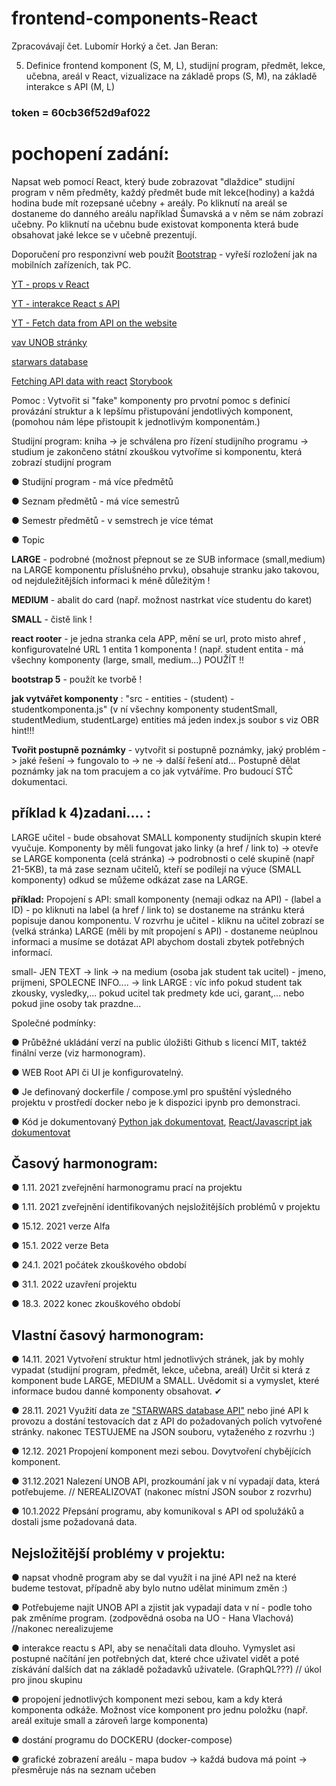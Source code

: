 # frontend-components-React
Zpracovávají čet. Lubomír Horký a čet. Jan Beran:

5. Definice frontend komponent (S, M, L), studijní program, předmět, lekce, učebna, areál v React, vizualizace na základě props (S, M), na základě interakce s API (M, L)

### token = 60cb36f52d9af022

# pochopení zadání:
Napsat web pomocí React, který bude zobrazovat "dlaždice" studijní program v něm předměty, každý předmět bude mít lekce(hodiny) a každá hodina bude mít rozepsané učebny + areály. Po kliknutí na areál se dostaneme do danného areálu například Šumavská a v něm se nám zobrazí učebny. Po kliknutí na učebnu bude existovat komponenta která bude obsahovat jaké lekce se v učebně prezentují.


Doporučení pro responzivní web použít [Bootstrap](https://www.w3schools.com/bootstrap4/bootstrap_get_started.asp) - vyřeší rozložení jak na mobilních zařízeních, tak PC.

[YT - props v React](https://youtu.be/DLX62G4lc44?t=4366)

[YT - interakce React s API](https://youtu.be/DLX62G4lc44?t=12346)

[YT - Fetch data from API on the website](https://youtu.be/T3Px88x_PsA)

[vav UNOB stránky](https://vav.unob.cz/person/index/542704)

[starwars database](https://swapi.co/)

[Fetching API data with react](https://dev.to/olenadrugalya/ways-of-getting-data-from-api-in-react-2kpf)
[Storybook](https://www.freecodecamp.org/news/what-is-storybook-and-how-can-i-use-it-to-create-a-component-libary-in-react/)

Pomoc : Vytvořit si "fake" komponenty pro prvotní pomoc s definicí provázání struktur a k lepšímu přistupování jendotlivých komponent, (pomohou nám lépe přistoupit k jednotlivým komponentám.)

Studijní program: 
kniha -> je schválena pro řízení studijního programu -> studium je zakončeno státní zkouškou 
    vytvoříme si komponentu, která zobrazí studijní program

● Studijní program - má více předmětů

● Seznam předmětů - má více semestrů

● Semestr předmětů - v semstrech je více témat 

● Topic 

**LARGE** - podrobné (možnost přepnout se ze SUB informace (small,medium) na LARGE komponentu příslušného prvku), obsahuje stranku jako takovou, od nejduležitějších informaci k méně důležitým !

**MEDIUM** - abalit do card (např. možnost nastrkat více studentu do karet)

**SMALL** - čistě link !

**react rooter** - je jedna stranka cela APP, mění se url, proto misto ahref <Link to=.....>, konfigurovatelné URL
1 entita 1 komponenta ! (např. student entita - má všechny komponenty (large, small, medium...) POUŽÍT !!
  
**bootstrap 5** - použít ke tvorbě !

**jak vytvářet komponenty** : "src - entities - (student) - studentkomponenta.js" (v ní všechny komponenty studentSmall, studentMedium, studentLarge)
entities má jeden index.js soubor s viz OBR hint!!!

**Tvořit postupně poznámky** - vytvořit si postupně poznámky, jaký problém -> jaké řešení -> fungovalo to -> ne -> další řešení atd... Postupně dělat poznámky jak na tom pracujem a co jak vytváříme. Pro budoucí STČ dokumentaci.
  
  
příklad k 4)zadani.... :
----
  
LARGE učitel - bude obsahovat SMALL komponenty studijních skupin které vyučuje.
Komponenty by měli fungovat jako linky (a href / link to) -> otevře se LARGE komponenta (celá stránka) -> podrobnosti o celé skupině (např 21-5KB), ta má zase seznam učitelů, kteří se podílejí na výuce (SMALL komponenty) odkud se můžeme odkázat zase na LARGE.

**příklad:**
Propojení s API:
small komponenty (nemaji odkaz na API) - (label a ID) - po kliknuti na label (a href / link to) se dostaneme na stránku která popisuje danou komponentu.
V rozvrhu je učitel - kliknu na učitel zobrazí se (velká stránka) 
LARGE (měli by mít propojení s API) - dostaneme neúplnou informaci a musíme se dotázat API abychom dostali zbytek potřebných informací.

small- JEN TEXT -> link -> na medium (osoba jak student tak ucitel) - jmeno, prijmeni, SPOLECNE INFO.... -> link LARGE : víc info pokud student tak zkousky, vysledky,... pokud ucitel tak predmety kde uci, garant,... nebo pokud jine osoby tak prazdne...

Společné podmínky:

● Průběžné ukládání verzí na public úložišti Github s licencí MIT, taktéž finální verze (viz harmonogram).

● WEB Root API či UI je konfigurovatelný.

● Je definovaný dockerfile / compose.yml pro spuštění výsledného projektu v prostředí docker nebo je k dispozici ipynb pro demonstraci.

● Kód je dokumentovaný [Python jak dokumentovat](https://realpython.com/documenting-python-code/), [React/Javascript jak dokumentovat](https://jsdoc.app/about-getting-started.html )


Časový harmonogram:
----

● 1.11. 2021 zveřejnění harmonogramu prací na projektu

● 1.11. 2021 zveřejnění identifikovaných nejsložitějších problémů v projektu

● 15.12. 2021 verze Alfa

● 15.1. 2022 verze Beta

● 24.1. 2021 počátek zkouškového období

● 31.1. 2022 uzavření projektu

● 18.3. 2022 konec zkouškového období

Vlastní časový harmonogram:
----

● 14.11. 2021 Vytvoření struktur html jednotlivých stránek, jak by mohly vypadat (studijní program, předmět, lekce, učebna, areál) Určit si která z komponent bude LARGE, MEDIUM a SMALL. Uvědomit si a vymyslet, které informace budou danné komponenty obsahovat. ✔

● 28.11. 2021 Využití data ze ["STARWARS database API"](https://swapi.co/) nebo jiné API k provozu a dostání testovacích dat z API do požadovaných polích vytvořené stránky. nakonec TESTUJEME na JSON souboru, vytaženého z rozvrhu :)

● 12.12. 2021 Propojení komponent mezi sebou. Dovytvoření chybějících komponent.

● 31.12.2021 Nalezení UNOB API, prozkoumání jak v ní vypadají data, která potřebujeme. // NEREALIZOVAT (nakonec místní JSON soubor z rozvrhu)

● 10.1.2022 Přepsání programu, aby komunikoval s API od spolužáků a dostali jsme požadovaná data.

Nejsložitější problémy v projektu:
----
● napsat vhodně program aby se dal využít i na jiné API než na které budeme testovat, případně aby bylo nutno udělat minimum změn :)

● Potřebujeme najít UNOB API a zjistit jak vypadají data v ní - podle toho pak změníme program. (zodpovědná osoba na UO - Hana Vlachová) //nakonec nerealizujeme

● interakce reactu s API, aby se nenačítali data dlouho. Vymyslet asi postupné načítání jen potřebných dat, které chce uživatel vidět a poté získávání dalších dat na základě požadavků uživatele. (GraphQL???) // úkol pro jinou skupinu

● propojení jednotlivých komponent mezi sebou, kam a kdy která komponenta odkáže. Možnost více komponent pro jednu položku (např. areál exituje small a zároveň large komponenta)

● dostání programu do DOCKERU (docker-compose)

● grafické zobrazení areálu - mapa budov -> každá budova má point -> přesměruje nás na seznam učeben
